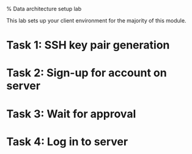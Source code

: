 % Data architecture setup lab

This lab sets up your client environment for the majority of this module.


# Task 1: SSH key pair generation


# Task 2: Sign-up for account on server


# Task 3: Wait for approval


# Task 4: Log in to server



